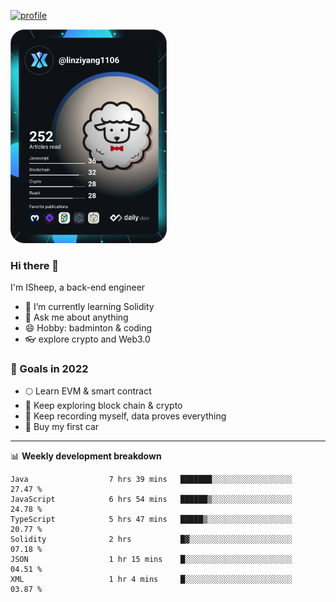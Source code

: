 [![profile](http://img.codelin.xyz/hello-im-isheep.svg)](https://www.calligrapher.ai/)

<a href="https://app.daily.dev/linziyang1106"><img src="/devcard.png" width="250" alt="ISheep's Dev Card"/></a>

### Hi there 🐏

I'm ISheep, a back-end engineer

- 🔭 I’m currently learning Solidity
- 💬 Ask me about anything
- 😄 Hobby: badminton & coding
- 👓 explore crypto and Web3.0

### 🚀 Goals in 2022
+ 🌕 Learn EVM & smart contract
+ 🤔 Keep exploring block chain & crypto
+ 🐏 Keep recording myself, data proves everything
+ 🚗 Buy my first car

-------

📊 **Weekly development breakdown**
<!--START_SECTION:waka-->

```text
Java                  7 hrs 39 mins   ███████░░░░░░░░░░░░░░░░░░   27.47 %
JavaScript            6 hrs 54 mins   ██████▒░░░░░░░░░░░░░░░░░░   24.78 %
TypeScript            5 hrs 47 mins   █████▒░░░░░░░░░░░░░░░░░░░   20.77 %
Solidity              2 hrs           █▓░░░░░░░░░░░░░░░░░░░░░░░   07.18 %
JSON                  1 hr 15 mins    █░░░░░░░░░░░░░░░░░░░░░░░░   04.51 %
XML                   1 hr 4 mins     █░░░░░░░░░░░░░░░░░░░░░░░░   03.87 %
```

<!--END_SECTION:waka-->
